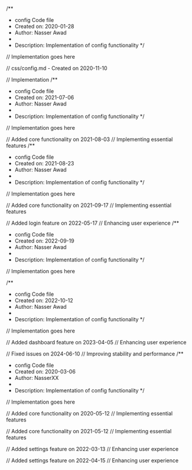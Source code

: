 /**
 * config Code file
 * Created on: 2020-01-28
 * Author: Nasser Awad
 *
 * Description: Implementation of config functionality
 */
 
// Implementation goes here

// css/config.md - Created on 2020-11-10

// Implementation
/**
 * config Code file
 * Created on: 2021-07-06
 * Author: Nasser Awad
 *
 * Description: Implementation of config functionality
 */
 
// Implementation goes here


// Added core functionality on 2021-08-03
// Implementing essential features
/**
 * config Code file
 * Created on: 2021-08-23
 * Author: Nasser Awad
 *
 * Description: Implementation of config functionality
 */
 
// Implementation goes here


// Added core functionality on 2021-09-17
// Implementing essential features

// Added login feature on 2022-05-17
// Enhancing user experience
/**
 * config Code file
 * Created on: 2022-09-19
 * Author: Nasser Awad
 *
 * Description: Implementation of config functionality
 */
 
// Implementation goes here

/**
 * config Code file
 * Created on: 2022-10-12
 * Author: Nasser Awad
 *
 * Description: Implementation of config functionality
 */
 
// Implementation goes here


// Added dashboard feature on 2023-04-05
// Enhancing user experience

// Fixed issues on 2024-06-10
// Improving stability and performance
/**
 * config Code file
 * Created on: 2020-03-06
 * Author: NasserXX
 *
 * Description: Implementation of config functionality
 */
 
// Implementation goes here


// Added core functionality on 2020-05-12
// Implementing essential features

// Added core functionality on 2021-05-12
// Implementing essential features

// Added settings feature on 2022-03-13
// Enhancing user experience

// Added settings feature on 2022-04-15
// Enhancing user experience
